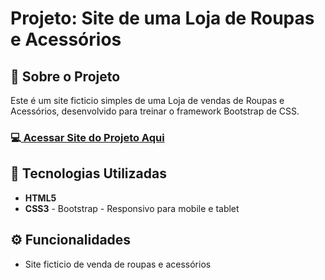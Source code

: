 <!-- # <h1 align="center">Site de uma loja desenvolvida durante um curso de Bootstrap, responsivo para todas as telas.</h1>
<br>
<h3 align="start">link do site</h3>

<a>https://deangelleses.github.io/loja_ficticia-Bootstrap/</a>
<br>
## 🚀 Tecnologias
<div>
  <img src="https://img.shields.io/badge/HTML-239120?style=for-the-badge&logo=html5&logoColor=white">
  <img src="https://img.shields.io/badge/CSS-239120?&style=for-the-badge&logo=css3&logoColor=white">

</div>
<!-- ## Tecnologias utilizadas durante o curso

 -->
<!-- ## Tecnologias utilizadas no projeto
* HTML
* CSS -->
<!--
<br>
<h3 align="center">Tela para desktop</h3>
<div align="center">
  <img src="https://github.com/DeangellesES/loja_ficticia-Bootstrap/blob/main/tela%20desktop.png" width="600">
</div>
<br>
<h3 align="center">Tela para tablet</h3>
<div align="center">
  <img src="https://github.com/DeangellesES/loja_ficticia-Bootstrap/blob/main/tela%20tablet.png" width="600">
</div>
<br>
<h3 align="center">Tela para mobile</h3>
<div align="center">
  <img src="https://github.com/DeangellesES/loja_ficticia-Bootstrap/blob/main/tela%20mobile.png" width="300">
</div> -->

<h1>Projeto: Site de uma Loja de Roupas e Acessórios</h1>

<h2>📌 Sobre o Projeto</h2>
<p>Este é um site ficticio simples de uma Loja de vendas de Roupas e Acessórios, desenvolvido para treinar o framework Bootstrap de CSS.</p>

<h3>💻<a href="https://deangelleses.github.io/loja_ficticia-Bootstrap/" target="_blank"> Acessar Site do Projeto Aqui</a></h3>

<h2>🚀 Tecnologias Utilizadas</h2>
<ul>
  <li><b>HTML5</b></li>
  <li><b>CSS3</b> - Bootstrap - Responsivo para mobile e tablet</li>
</ul>

<h2>⚙️ Funcionalidades</h2>
<ul>
  <li>Site ficticio de venda de roupas e acessórios</li>
</ul>
